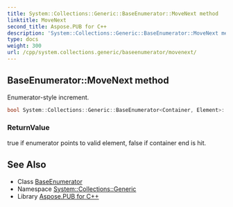 ```yaml
---
title: System::Collections::Generic::BaseEnumerator::MoveNext method
linktitle: MoveNext
second_title: Aspose.PUB for C++
description: 'System::Collections::Generic::BaseEnumerator::MoveNext method. Enumerator-style increment in C++.'
type: docs
weight: 300
url: /cpp/system.collections.generic/baseenumerator/movenext/
---
```

## BaseEnumerator::MoveNext method


Enumerator-style increment.

```cpp
bool System::Collections::Generic::BaseEnumerator<Container, Element>::MoveNext() override
```


### ReturnValue

true if enumerator points to valid element, false if container end is hit.

## See Also

* Class [BaseEnumerator](../)
* Namespace [System::Collections::Generic](../../)
* Library [Aspose.PUB for C++](../../../)

